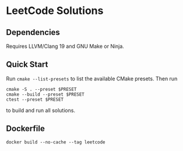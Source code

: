 # LeetCode Solutions

## Dependencies

Requires LLVM/Clang 19 and GNU Make or Ninja.

## Quick Start

Run `cmake --list-presets` to list the available CMake presets. Then run

    cmake -S . --preset $PRESET
    cmake --build --preset $PRESET
    ctest --preset $PRESET

to build and run all solutions.

## Dockerfile

    docker build --no-cache --tag leetcode
